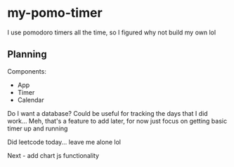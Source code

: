 # my-pomo-timer

I use pomodoro timers all the time, so I figured why not build my own lol

## Planning

Components:

- App
- Timer
- Calendar

Do I want a database? Could be useful for tracking the days that I did work...
Meh, that's a feature to add later, for now just focus on getting basic timer up and running

Did leetcode today... leave me alone lol

Next - add chart js functionality
